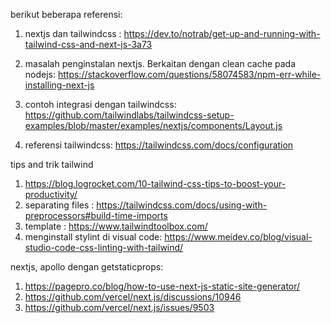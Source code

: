 berikut beberapa referensi:

1) nextjs dan tailwindcss : https://dev.to/notrab/get-up-and-running-with-tailwind-css-and-next-js-3a73
2) masalah penginstalan nextjs. Berkaitan dengan clean cache pada nodejs: https://stackoverflow.com/questions/58074583/npm-err-while-installing-next-js

3) contoh integrasi dengan tailwindcss: https://github.com/tailwindlabs/tailwindcss-setup-examples/blob/master/examples/nextjs/components/Layout.js

4) referensi tailwindcss: https://tailwindcss.com/docs/configuration


tips and trik tailwind
1) https://blog.logrocket.com/10-tailwind-css-tips-to-boost-your-productivity/
2) separating files : https://tailwindcss.com/docs/using-with-preprocessors#build-time-imports
3) template : https://www.tailwindtoolbox.com/
4) menginstall stylint di visual code: https://www.meidev.co/blog/visual-studio-code-css-linting-with-tailwind/


nextjs, apollo dengan getstaticprops:
1)  https://pagepro.co/blog/how-to-use-next-js-static-site-generator/
2) https://github.com/vercel/next.js/discussions/10946
3) https://github.com/vercel/next.js/issues/9503